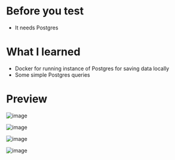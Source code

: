 # Before you test
- It needs Postgres

# What I learned
- Docker for running instance of Postgres for saving data locally
- Some simple Postgres queries

# Preview
![image](https://user-images.githubusercontent.com/77925373/199551026-72ade529-57dd-45aa-8706-37cc8fefce25.png)

![image](https://user-images.githubusercontent.com/77925373/199551108-c63edfb2-fb33-4d0f-99a7-a2c215daebf4.png)

![image](https://user-images.githubusercontent.com/77925373/199550766-5c807c75-70ac-4664-8192-dc5070280ce9.png)

![image](https://user-images.githubusercontent.com/77925373/199551332-54c051ff-0e74-4017-a1ea-060845657e56.png)

